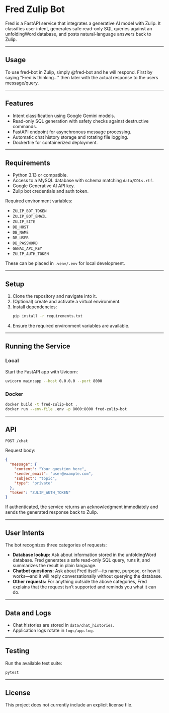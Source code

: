 # Fred Zulip Bot

Fred is a FastAPI service that integrates a generative AI model with Zulip. It classifies user intent, generates safe read-only SQL queries against an unfoldingWord database, and posts natural-language answers back to Zulip.

---

## Usage
To use fred-bot in Zulip, simply @fred-bot <some-message> and he will respond. First by saying "Fred is thinking..." then later with the actual response to the users message/query.

---

## Features
- Intent classification using Google Gemini models.
- Read-only SQL generation with safety checks against destructive commands.
- FastAPI endpoint for asynchronous message processing.
- Automatic chat history storage and rotating file logging.
- Dockerfile for containerized deployment.

---

## Requirements
- Python 3.13 or compatible.
- Access to a MySQL database with schema matching `data/DDLs.rtf`.
- Google Generative AI API key.
- Zulip bot credentials and auth token.

Required environment variables:
- `ZULIP_BOT_TOKEN`
- `ZULIP_BOT_EMAIL`
- `ZULIP_SITE`
- `DB_HOST`
- `DB_NAME`
- `DB_USER`
- `DB_PASSWORD`
- `GENAI_API_KEY`
- `ZULIP_AUTH_TOKEN`

These can be placed in `.venv/.env` for local development.

---

## Setup
1. Clone the repository and navigate into it.
2. (Optional) create and activate a virtual environment.
3. Install dependencies:
   ```bash
   pip install -r requirements.txt
   ```
4. Ensure the required environment variables are available.

---

## Running the Service
### Local
Start the FastAPI app with Uvicorn:
```bash
uvicorn main:app --host 0.0.0.0 --port 8000
```

### Docker
```bash
docker build -t fred-zulip-bot .
docker run --env-file .env -p 8000:8000 fred-zulip-bot
```

---

## API
`POST /chat`

Request body:
```json
{
  "message": {
    "content": "Your question here",
    "sender_email": "user@example.com",
    "subject": "topic",
    "type": "private"
  },
  "token": "ZULIP_AUTH_TOKEN"
}
```
If authenticated, the service returns an acknowledgment immediately and sends the generated response back to Zulip.

---

## User Intents
The bot recognizes three categories of requests:
- **Database lookup:** Ask about information stored in the unfoldingWord database. Fred generates a safe read-only SQL query, runs it, and summarizes the result in plain language.
- **Chatbot questions:** Ask about Fred itself—its name, purpose, or how it works—and it will reply conversationally without querying the database.
- **Other requests:** For anything outside the above categories, Fred explains that the request isn’t supported and reminds you what it can do.

---

## Data and Logs
- Chat histories are stored in `data/chat_histories`.
- Application logs rotate in `logs/app.log`.

---

## Testing
Run the available test suite:
```bash
pytest
```

---

## License
This project does not currently include an explicit license file.
